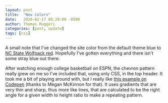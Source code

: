 ```yaml
---
layout: post
title:  "New Colors"
date:   2020-02-17 08:29:00 -0500
author: Thomas Ruggeri
categories: [post, update]
tags: [css]
---
```


A small note that I've changed the site color from the default theme blue to [NC State Wolfpack red](https://brand.ncsu.edu/color/). Hopefully I've gotten everything and there isn't some stray blue out there.

After watching enough college basketball on ESPN, the chevron pattern really grew on me so I've included that, using only CSS, in the top header. It took me a bit of playing around with, but I really like [this example on Codepen](https://codepen.io/mmckinnon/pen/LJnzG) (thanks to Megan McKinnon for that). It uses gradients that are very thin and sharp, thus more like lines, that are calculated to be the right angle for a given width to height ratio to make a repeating pattern.
